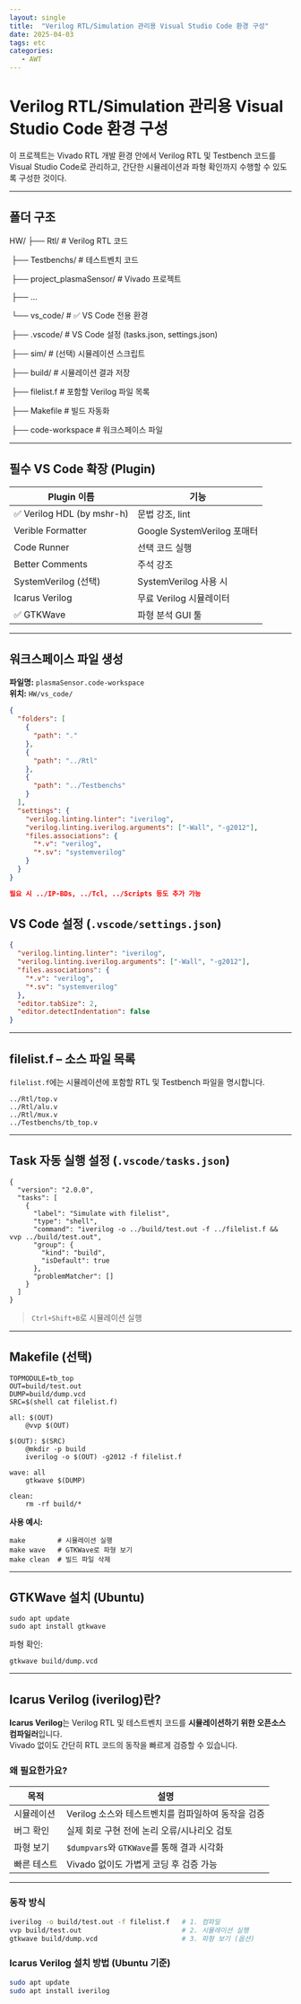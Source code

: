 ```yaml
---
layout: single
title:  "Verilog RTL/Simulation 관리용 Visual Studio Code 환경 구성"
date: 2025-04-03
tags: etc
categories: 
   - AWT
---
```


# Verilog RTL/Simulation 관리용 Visual Studio Code 환경 구성

이 프로젝트는 Vivado RTL 개발 환경 안에서 Verilog RTL 및 Testbench 코드를 Visual Studio Code로 관리하고, 간단한 시뮬레이션과 파형 확인까지 수행할 수 있도록 구성한 것이다.




---

## 폴더 구조

HW/ ├── Rtl/                    # Verilog RTL 코드 

​	 ├── Testbenchs/            # 테스트벤치 코드 

​	 ├── project_plasmaSensor/  # Vivado 프로젝트 

​	 ├── ... 

​	 └── vs_code/               # ✅ VS Code 전용 환경 

​		├── .vscode/           # VS Code 설정 (tasks.json, settings.json) 

​		├── sim/               # (선택) 시뮬레이션 스크립트 

​		├── build/             	# 시뮬레이션 결과 저장 

​		├── filelist.f			 # 포함할 Verilog 파일 목록 

​		├── Makefile			# 빌드 자동화 

​		├── code-workspace	 # 워크스페이스 파일 





---

## 필수 VS Code 확장 (Plugin)

| Plugin 이름               | 기능                        |
| ------------------------- | --------------------------- |
| ✅ Verilog HDL (by mshr-h) | 문법 강조, lint             |
| Verible Formatter         | Google SystemVerilog 포매터 |
| Code Runner               | 선택 코드 실행              |
| Better Comments           | 주석 강조                   |
| SystemVerilog (선택)      | SystemVerilog 사용 시       |
| Icarus Verilog            | 무료 Verilog 시뮬레이터     |
| ✅ GTKWave                 | 파형 분석 GUI 툴            |

---



## 워크스페이스 파일 생성

**파일명:** `plasmaSensor.code-workspace`  
**위치:** `HW/vs_code/`

```json
{
  "folders": [
    {
      "path": "."
    },
    {
      "path": "../Rtl"
    },
    {
      "path": "../Testbenchs"
    }
  ],
  "settings": {
    "verilog.linting.linter": "iverilog",
    "verilog.linting.iverilog.arguments": ["-Wall", "-g2012"],
    "files.associations": {
      "*.v": "verilog",
      "*.sv": "systemverilog"
    }
  }
}

필요 시 ../IP-BDs, ../Tcl, ../Scripts 등도 추가 가능
```



## VS Code 설정 (`.vscode/settings.json`)

```json
{
  "verilog.linting.linter": "iverilog",
  "verilog.linting.iverilog.arguments": ["-Wall", "-g2012"],
  "files.associations": {
    "*.v": "verilog",
    "*.sv": "systemverilog"
  },
  "editor.tabSize": 2,
  "editor.detectIndentation": false
}
```

---



## filelist.f – 소스 파일 목록

`filelist.f`에는 시뮬레이션에 포함할 RTL 및 Testbench 파일을 명시합니다.

```
../Rtl/top.v
../Rtl/alu.v
../Rtl/mux.v
../Testbenchs/tb_top.v
```

---



## Task 자동 실행 설정 (`.vscode/tasks.json`)

```
{
  "version": "2.0.0",
  "tasks": [
    {
      "label": "Simulate with filelist",
      "type": "shell",
      "command": "iverilog -o ../build/test.out -f ../filelist.f && vvp ../build/test.out",
      "group": {
        "kind": "build",
        "isDefault": true
      },
      "problemMatcher": []
    }
  ]
}
```

> `Ctrl+Shift+B`로 시뮬레이션 실행

---



## Makefile (선택)

```
TOPMODULE=tb_top
OUT=build/test.out
DUMP=build/dump.vcd
SRC=$(shell cat filelist.f)

all: $(OUT)
	@vvp $(OUT)

$(OUT): $(SRC)
	@mkdir -p build
	iverilog -o $(OUT) -g2012 -f filelist.f

wave: all
	gtkwave $(DUMP)

clean:
	rm -rf build/*
```

**사용 예시:**

```
make        # 시뮬레이션 실행
make wave   # GTKWave로 파형 보기
make clean  # 빌드 파일 삭제
```

---



## GTKWave 설치 (Ubuntu)

```
sudo apt update
sudo apt install gtkwave
```

파형 확인:

```
gtkwave build/dump.vcd
```



---

## Icarus Verilog (iverilog)란?

**Icarus Verilog**는 Verilog RTL 및 테스트벤치 코드를 **시뮬레이션하기 위한 오픈소스 컴파일러**입니다.  
Vivado 없이도 간단히 RTL 코드의 동작을 빠르게 검증할 수 있습니다.

### 왜 필요한가요?

| 목적        | 설명                                               |
| ----------- | -------------------------------------------------- |
| 시뮬레이션  | Verilog 소스와 테스트벤치를 컴파일하여 동작을 검증 |
| 버그 확인   | 실제 회로 구현 전에 논리 오류/시나리오 검토        |
| 파형 보기   | `$dumpvars`와 `GTKWave`를 통해 결과 시각화         |
| 빠른 테스트 | Vivado 없이도 가볍게 코딩 후 검증 가능             |

---

### 동작 방식

```bash
iverilog -o build/test.out -f filelist.f   # 1. 컴파일
vvp build/test.out                         # 2. 시뮬레이션 실행
gtkwave build/dump.vcd                     # 3. 파형 보기 (옵션)
```



### Icarus Verilog 설치 방법 (Ubuntu 기준)

```bash
sudo apt update
sudo apt install iverilog
```
